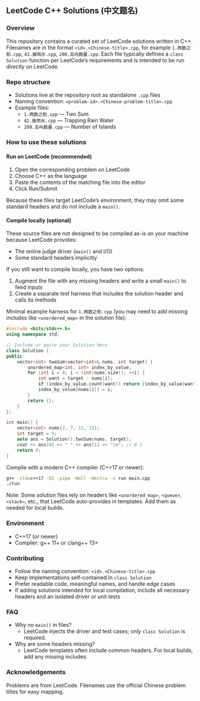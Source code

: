 ## LeetCode C++ Solutions (中文题名)

### Overview

This repository contains a curated set of LeetCode solutions written in C++. Filenames are in the format `<id>.<Chinese-title>.cpp`, for example `1.两数之和.cpp`, `42.接雨水.cpp`, `200.岛屿数量.cpp`. Each file typically defines a `class Solution` function per LeetCode’s requirements and is intended to be run directly on LeetCode.

### Repo structure

- Solutions live at the repository root as standalone `.cpp` files
- Naming convention: `<problem-id>.<Chinese-problem-title>.cpp`
- Example files:
  - `1.两数之和.cpp` — Two Sum
  - `42.接雨水.cpp` — Trapping Rain Water
  - `200.岛屿数量.cpp` — Number of Islands

### How to use these solutions

#### Run on LeetCode (recommended)

1) Open the corresponding problem on LeetCode
2) Choose C++ as the language
3) Paste the contents of the matching file into the editor
4) Click Run/Submit

Because these files target LeetCode’s environment, they may omit some standard headers and do not include a `main()`.

#### Compile locally (optional)

These source files are not designed to be compiled as-is on your machine because LeetCode provides:

- The online judge driver (`main()` and I/O)
- Some standard headers implicitly

If you still want to compile locally, you have two options:

1) Augment the file with any missing headers and write a small `main()` to feed inputs
2) Create a separate test harness that includes the solution header and calls its methods

Minimal example harness for `1.两数之和.cpp` (you may need to add missing includes like `<unordered_map>` in the solution file):

```cpp
#include <bits/stdc++.h>
using namespace std;

// Include or paste your Solution here
class Solution {
public:
    vector<int> twoSum(vector<int>& nums, int target) {
        unordered_map<int, int> index_by_value;
        for (int i = 0; i < (int)nums.size(); ++i) {
            int want = target - nums[i];
            if (index_by_value.count(want)) return {index_by_value[want], i};
            index_by_value[nums[i]] = i;
        }
        return {};
    }
};

int main() {
    vector<int> nums{2, 7, 11, 15};
    int target = 9;
    auto ans = Solution().twoSum(nums, target);
    cout << ans[0] << " " << ans[1] << "\n"; // 0 1
    return 0;
}
```

Compile with a modern C++ compiler (C++17 or newer):

```bash
g++ -std=c++17 -O2 -pipe -Wall -Wextra -o run main.cpp
./run
```

Note: Some solution files rely on headers like `<unordered_map>`, `<queue>`, `<stack>`, etc., that LeetCode auto-provides in templates. Add them as needed for local builds.

### Environment

- C++17 (or newer)
- Compiler: g++ 11+ or clang++ 13+

### Contributing

- Follow the naming convention: `<id>.<Chinese-title>.cpp`
- Keep implementations self-contained in `class Solution`
- Prefer readable code, meaningful names, and handle edge cases
- If adding solutions intended for local compilation, include all necessary headers and an isolated driver or unit tests

### FAQ

- Why no `main()` in files?
  - LeetCode injects the driver and test cases; only `class Solution` is required.
- Why are some headers missing?
  - LeetCode templates often include common headers. For local builds, add any missing includes.

### Acknowledgements

Problems are from LeetCode. Filenames use the official Chinese problem titles for easy mapping.

